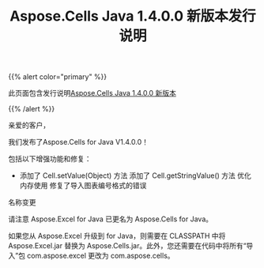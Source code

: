 ﻿---
title: Aspose.Cells Java 1.4.0.0 新版本发行说明
type: docs
weight: 170
url: /zh/java/aspose-cells-java-1-4-0-0-new-release-release-notes/
---
{{% alert color="primary" %}} 

此页面包含发行说明[Aspose.Cells Java 1.4.0.0 新版本](https://downloads.aspose.com/cells/java/new-releases/aspose.cells-java-1.4.0.0-new-release/)

{{% /alert %}} 

亲爱的客户，

我们发布了Aspose.Cells for Java V1.4.0.0！

包括以下增强功能和修复：

- 添加了 Cell.setValue(Object) 方法
添加了 Cell.getStringValue() 方法
优化内存使用
修复了导入图表编号格式的错误

名称变更

请注意 Aspose.Excel for Java 已更名为 Aspose.Cells for Java。

如果您从 Aspose.Excel 升级到 for Java，则需要在 CLASSPATH 中将 Aspose.Excel.jar 替换为 Aspose.Cells.jar。此外，您还需要在代码中将所有“导入”包 com.aspose.excel 更改为 com.aspose.cells。
